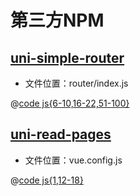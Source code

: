 # 第三方NPM

## [uni-simple-router](https://hhyang.cn/v2/)

+ 文件位置：router/index.js

@[code js{6-10,16-22,51-100}](@/router/index.js)

## [uni-read-pages](https://www.npmjs.com/package/uni-read-pages)

+ 文件位置：vue.config.js

@[code js{1,12-18}](@/vue.config.js)